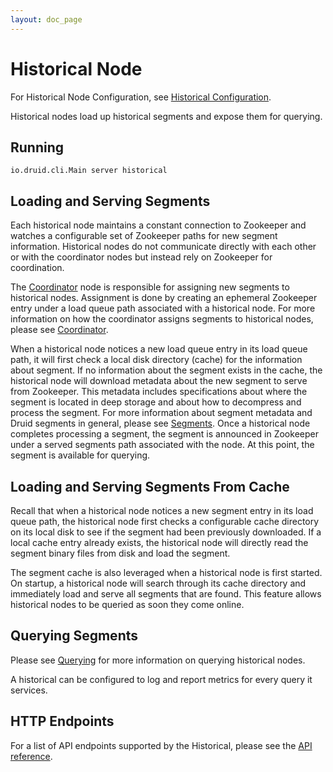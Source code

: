 ```yaml
---
layout: doc_page
---
```

Historical Node
===============
For Historical Node Configuration, see [Historical Configuration](../configuration/historical.html).

Historical nodes load up historical segments and expose them for querying.

Running
-------

```
io.druid.cli.Main server historical
```

Loading and Serving Segments
----------------------------

Each historical node maintains a constant connection to Zookeeper and watches a configurable set of Zookeeper paths for new segment information. Historical nodes do not communicate directly with each other or with the coordinator nodes but instead rely on Zookeeper for coordination.

The [Coordinator](../design/coordinator.html) node is responsible for assigning new segments to historical nodes. Assignment is done by creating an ephemeral Zookeeper entry under a load queue path associated with a historical node. For more information on how the coordinator assigns segments to historical nodes, please see [Coordinator](../design/coordinator.html).

When a historical node notices a new load queue entry in its load queue path, it will first check a local disk directory (cache) for the information about segment. If no information about the segment exists in the cache, the historical node will download metadata about the new segment to serve from Zookeeper. This metadata includes specifications about where the segment is located in deep storage and about how to decompress and process the segment. For more information about segment metadata and Druid segments in general, please see [Segments](../design/segments.html). Once a historical node completes processing a segment, the segment is announced in Zookeeper under a served segments path associated with the node. At this point, the segment is available for querying.

Loading and Serving Segments From Cache
---------------------------------------

Recall that when a historical node notices a new segment entry in its load queue path, the historical node first checks a configurable cache directory on its local disk to see if the segment had been previously downloaded. If a local cache entry already exists, the historical node will directly read the segment binary files from disk and load the segment.

The segment cache is also leveraged when a historical node is first started. On startup, a historical node will search through its cache directory and immediately load and serve all segments that are found. This feature allows historical nodes to be queried as soon they come online.

Querying Segments
-----------------

Please see [Querying](../querying/querying.html) for more information on querying historical nodes.

A historical can be configured to log and report metrics for every query it services.

HTTP Endpoints
--------------

For a list of API endpoints supported by the Historical, please see the [API reference](../operations/api-reference.html#historical).

